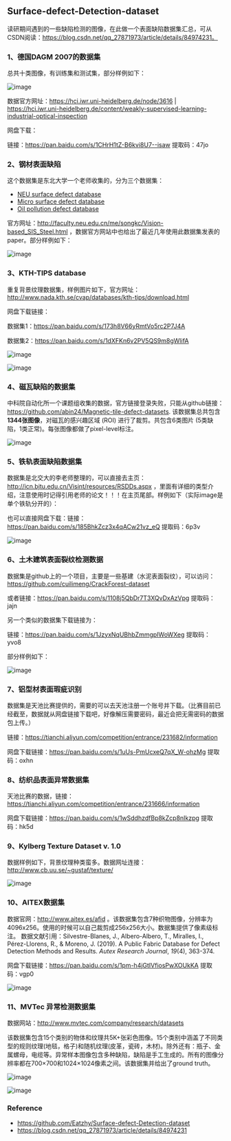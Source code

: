 

## Surface-defect-Detection-dataset
读研期间遇到的一些缺陷检测的图像，在此做一个表面缺陷数据集汇总，可从CSDN阅读：https://blog.csdn.net/qq_27871973/article/details/84974231。

### 1、德国DAGM 2007的数据集

总共十类图像，有训练集和测试集，部分样例如下：

![image](https://user-images.githubusercontent.com/16224205/220957857-67f66b5d-6846-4b63-b7cf-fdd93c57f93d.png)

数据官方网址：https://hci.iwr.uni-heidelberg.de/node/3616 | https://hci.iwr.uni-heidelberg.de/content/weakly-supervised-learning-industrial-optical-inspection

网盘下载：

链接：https://pan.baidu.com/s/1CHrH1tZ-B6kvi8U7--isaw 提取码：47jo 

### 2、钢材表面缺陷

这个数据集是东北大学一个老师收集的，分为三个数据集：
- [NEU surface defect database](http://faculty.neu.edu.cn/yunhyan/NEU_surface_defect_database.html) 
- [Micro surface defect database](http://faculty.neu.edu.cn/yunhyan/SCACM.html)
- [Oil pollution defect database](http://faculty.neu.edu.cn/yunhyan/SLSM.html)

官方网址：http://faculty.neu.edu.cn/me/songkc/Vision-based_SIS_Steel.html ，数据官方网站中也给出了最近几年使用此数据集发表的paper。部分样例如下：

![image](https://user-images.githubusercontent.com/16224205/220958209-b19e0377-b509-4a90-91c5-59b39d4afe4b.png)

### 3、KTH-TIPS database

重复背景纹理数据集，样例图片如下，官方网址：http://www.nada.kth.se/cvap/databases/kth-tips/download.html

网盘下载链接：

数据集1：https://pan.baidu.com/s/173h8V66yRmtVo5rc2P7J4A

数据集2：https://pan.baidu.com/s/1dXFKn6v2PV5QS9m8gWlifA

![image](https://user-images.githubusercontent.com/16224205/220960916-a6f1db07-66b2-439c-ac87-89a8da0e1ba9.png)

![image](https://user-images.githubusercontent.com/16224205/220960987-31dccd23-c0eb-4436-92b7-04c50dabf5b5.png)


### 4、磁瓦缺陷的数据集

中科院自动化所一个课题组收集的数据，官方链接登录失败，只能从github链接：https://github.com/abin24/Magnetic-tile-defect-datasets. 该数据集总共包含**1344张图像**，对磁瓦的感兴趣区域 (ROI) 进行了裁剪。共包含6类图片 (5类缺陷，1类正常)。每张图像都做了pixel-level标注。

![image](https://user-images.githubusercontent.com/16224205/220960631-3d5af9eb-d494-4c64-99a6-194d7659c417.png)

### 5、铁轨表面缺陷数据集

 数据集是北交大的李老师整理的，可以直接去主页：http://icn.bjtu.edu.cn/Visint/resources/RSDDs.aspx ，里面有详细的类型介绍，注意使用时记得引用老师的论文！！！在主页尾部。样例如下（实际image是单个铁轨分开的）：

也可以直接网盘下载：链接：https://pan.baidu.com/s/185BhkZcz3x4qACw21vz_eQ  提取码：6p3v 

![image](https://user-images.githubusercontent.com/16224205/220959886-a17262da-e7f2-4600-aec7-6cbca3f0f563.png)

### 6、土木建筑表面裂纹检测数据

数据集是github上的一个项目，主要是一些基建（水泥表面裂纹），可以访问：https://github.com/cuilimeng/CrackForest-dataset

或者链接：https://pan.baidu.com/s/1108j5QbDr7T3XQvDxAzVpg  提取码：jajn 

另一个类似的数据集下载链接为：

链接：https://pan.baidu.com/s/1JzyxNqUBhbZmmgpIWoWXeg  提取码：yvo8 

部分样例如下：

![image](https://user-images.githubusercontent.com/16224205/220960123-775d6862-1ce2-4319-b9d7-302676070eac.png)

### 7、铝型材表面瑕疵识别

数据集是天池比赛提供的，需要的可以去天池注册一个账号并下载。（比赛目前已经截至，数据就从网盘链接下载吧，好像解压需要密码，最近会把无需密码的数据包上传。）

链接：https://tianchi.aliyun.com/competition/entrance/231682/information

网盘下载链接：https://pan.baidu.com/s/1uUs-PmUcxeQ7qX_W-ohzMg  提取码：oxhn

### 8、纺织品表面异常数据集

天池比赛的数据，链接：https://tianchi.aliyun.com/competition/entrance/231666/information

网盘下载链接：https://pan.baidu.com/s/1wSddhzdfBp8kZcp8nIkzpg  提取码：hk5d

### 9、Kylberg Texture Dataset v. 1.0

数据样例如下，背景纹理种类蛮多。数据网址连接：http://www.cb.uu.se/~gustaf/texture/

![image](https://user-images.githubusercontent.com/16224205/220958781-9a82c19e-93ae-4532-a78a-a1c6b4488f6e.png)

### 10、AITEX数据集

数据官网：http://www.aitex.es/afid 。该数据集包含7种织物图像，分辨率为4096x256。使用的时候可以自己裁剪成256x256大小。数据集提供了像素级标注。
 数据文献引用：Silvestre-Blanes, J., Albero-Albero, T., Miralles, I., Pérez-Llorens, R., & Moreno, J. (2019). A Public Fabric Database for Defect Detection Methods and Results. *Autex Research Journal*, *19*(4), 363-374.

网盘下载链接：https://pan.baidu.com/s/1pm-h4jGtIVfiosPwXOUkKA 
提取码：vgp0 

![image](https://user-images.githubusercontent.com/16224205/220958684-f4cd6d20-6d65-4bdc-bac5-0c1bdadf4544.png)

### 11、MVTec 异常检测数据集

数据网站：http://www.mvtec.com/company/research/datasets

该数据集包含15个类别的物体和纹理共5K+张彩色图像。15个类别中涵盖了不同类型的规则纹理(地毯，格子)和随机纹理(皮革，瓷砖，木材)。除外还有：瓶子、金属螺母，电缆等。异常样本图像包含多种缺陷，缺陷是手工生成的。所有的图像分辨率都在700×700和1024×1024像素之间。该数据集并给出了ground truth。

![image](https://user-images.githubusercontent.com/16224205/220958387-a018722c-3285-4366-ae6e-ff31ed03d7df.png)

![image](https://user-images.githubusercontent.com/16224205/220958488-1f599e28-7879-4d57-8a3e-0a3e1c747d32.png)

### Reference
- https://github.com/Eatzhy/Surface-defect-Detection-dataset
- https://blog.csdn.net/qq_27871973/article/details/84974231

